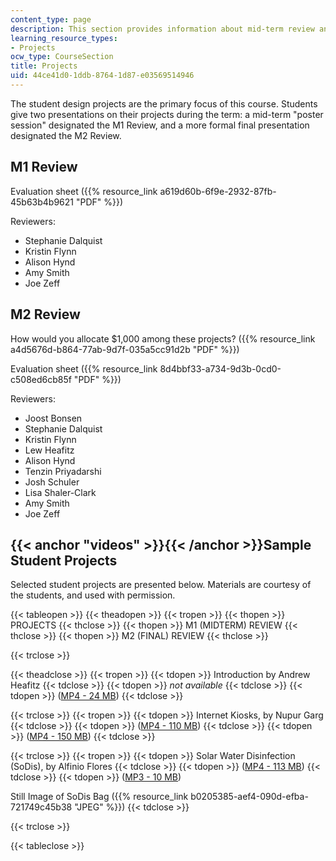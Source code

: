 ```yaml
---
content_type: page
description: This section provides information about mid-term review and final review.
learning_resource_types:
- Projects
ocw_type: CourseSection
title: Projects
uid: 44ce41d0-1ddb-8764-1d87-e03569514946
---
```


The student design projects are the primary focus of this course. Students give two presentations on their projects during the term: a mid-term "poster session" designated the M1 Review, and a more formal final presentation designated the M2 Review.

M1 Review
---------

Evaluation sheet ({{% resource_link a619d60b-6f9e-2932-87fb-45b63b4b9621 "PDF" %}})

Reviewers:

*   Stephanie Dalquist
*   Kristin Flynn
*   Alison Hynd
*   Amy Smith
*   Joe Zeff

M2 Review
---------

How would you allocate $1,000 among these projects? ({{% resource_link a4d5676d-b864-77ab-9d7f-035a5cc91d2b "PDF" %}})

Evaluation sheet ({{% resource_link 8d4bbf33-a734-9d3b-0cd0-c508ed6cb85f "PDF" %}})

Reviewers:

*   Joost Bonsen
*   Stephanie Dalquist
*   Kristin Flynn
*   Lew Heafitz
*   Alison Hynd
*   Tenzin Priyadarshi
*   Josh Schuler
*   Lisa Shaler-Clark
*   Amy Smith
*   Joe Zeff

{{< anchor "videos" >}}{{< /anchor >}}Sample Student Projects
-------------------------------------------------------------

Selected student projects are presented below. Materials are courtesy of the students, and used with permission.

{{< tableopen >}}
{{< theadopen >}}
{{< tropen >}}
{{< thopen >}}
PROJECTS
{{< thclose >}}
{{< thopen >}}
M1 (MIDTERM) REVIEW
{{< thclose >}}
{{< thopen >}}
M2 (FINAL) REVIEW
{{< thclose >}}

{{< trclose >}}

{{< theadclose >}}
{{< tropen >}}
{{< tdopen >}}
Introduction by Andrew Heafitz
{{< tdclose >}}
{{< tdopen >}}
_not available_
{{< tdclose >}}
{{< tdopen >}}
([MP4 - 24 MB](http://www.archive.org/download/MITSP.724F05/ocw-sp.724-Intro_Heafitz-12dec05-220k.mp4))
{{< tdclose >}}

{{< trclose >}}
{{< tropen >}}
{{< tdopen >}}
Internet Kiosks, by Nupur Garg
{{< tdclose >}}
{{< tdopen >}}
([MP4 - 110 MB](http://www.archive.org/download/MITSP.724F05/ocw-sp.724-Garg-01nov05-220k.mp4))
{{< tdclose >}}
{{< tdopen >}}
([MP4 - 150 MB](http://www.archive.org/download/MITSP.724F05/ocw-sp.724-Garg-08dec05-220k.mp4))
{{< tdclose >}}

{{< trclose >}}
{{< tropen >}}
{{< tdopen >}}
Solar Water Disinfection (SoDis), by Alfinio Flores
{{< tdclose >}}
{{< tdopen >}}
([MP4 - 113 MB](http://www.archive.org/download/MITSP.724F05/ocw-sp.724-Flores-01nov05-220k.mp4))
{{< tdclose >}}
{{< tdopen >}}
([MP3 - 10 MB](http://www.archive.org/download/MITSP.724F05/Alfinio_Flores_12805.mp3))  
  
Still Image of SoDis Bag ({{% resource_link b0205385-aef4-090d-efba-721749c45b38 "JPEG" %}})
{{< tdclose >}}

{{< trclose >}}

{{< tableclose >}}